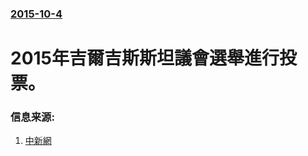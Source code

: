 ### [2015-10-4](/news/2015/10/4/index.md)

##### 
# 2015年吉爾吉斯斯坦議會選舉進行投票。 




### 信息来源:

1. [中新網](http://www.chinanews.com/gj/2015/10-04/7555159.shtml)
